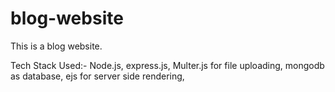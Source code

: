 # blog-website
This is a blog website.

Tech Stack Used:-
Node.js,
express.js,
Multer.js for file uploading,
mongodb as database,
ejs for server side rendering,
